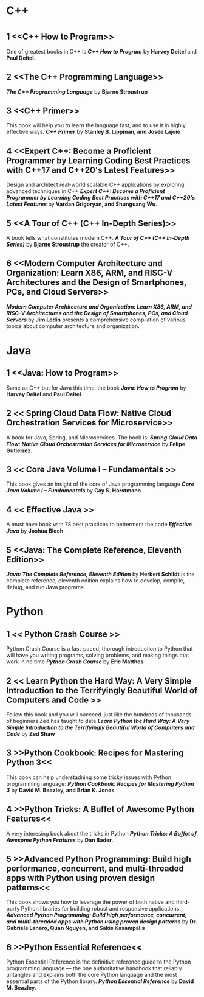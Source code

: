 # C++
# <p align="center">

## 1 <<C++ How to Program>>
One of greatest books in C++ is **_C++ How to Program_** by **Harvey Deitel** and **Paul Deitel**.

## 2 <<The C++ Programming Language>>
**_The C++ Programming Language_** by **Bjarne Stroustrup**

## 3 <<C++ Primer>>
This book will help you to learn the language fast, and to use it in highly effective ways. **_C++ Primer_** by **Stanley B. Lippman, and Josée Lajoie**

## 4 <<Expert C++: Become a Proficient Programmer by Learning Coding Best Practices with C++17 and C++20's Latest Features>>

Design and architect real-world scalable C++ applications by exploring advanced techniques in C++ **_Expert C++: Become a Proficient Programmer by Learning Coding Best Practices with C++17 and C++20's Latest Features_** by **Vardan Grigoryan, and Shunguang Wu**.

## 5 <<A Tour of C++ (C++ In-Depth Series)>>

A book tells what constitutes modern C++. **_A Tour of C++ (C++ In-Depth Series)_** by **Bjarne Stroustrup** the creator of C++.

## 6 <<Modern Computer Architecture and Organization: Learn X86, ARM, and RISC-V Architectures and the Design of Smartphones, PCs, and Cloud Servers>>

**_Modern Computer Architecture and Organization: Learn X86, ARM, and RISC-V Architectures and the Design of Smartphones, PCs, and Cloud Servers_** by **Jim Ledin** presents a comprehensive compilation of various topics about computer architecture and organization.

# Java
## 1 <<Java: How to Program>>
Same as C++ but for Java this time, the book **_Java: How to Program_** by **Harvey Deitel** and **Paul Deitel**.

## 2 << Spring Cloud Data Flow: Native Cloud Orchestration Services for Microservice>>
A book for Java, Spring, and Microservices. The book is: **_Spring Cloud Data Flow: Native Cloud Orchestration Services for Microservice_** by **Felipe Gutierrez**.

## 3 << Core Java Volume I – Fundamentals >>

This book gives an insight of the core of Java programming language **_Core Java Volume I – Fundamentals_** by **Cay S. Horstmann**

## 4 << Effective Java >>
A must have book with 78 best practices to betterment the code **_Effective Java_** by **Joshua Bloch**.

## 5 <<Java: The Complete Reference, Eleventh Edition>>
**_Java: The Complete Reference, Eleventh Edition_** by **Herbert Schildt** is the complete reference, eleventh edition explains how to develop, compile, debug, and run Java programs.


# Python 

## 1 << Python Crash Course >>
Python Crash Course is a fast-paced, thorough introduction to Python that will have you writing programs, solving problems, and making things that work in no time **_Python Crash Course_** by **Eric Matthes**

## 2 << Learn Python the Hard Way: A Very Simple Introduction to the Terrifyingly Beautiful World of Computers and Code >>

Follow this book and you will succeed-just like the hundreds of thousands of beginners Zed has taught to date **_Learn Python the Hard Way: A Very Simple Introduction to the Terrifyingly Beautiful World of Computers and Code_** by **Zed Shaw**

## 3 >>Python Cookbook: Recipes for Mastering Python 3<<
This book can help understadning some tricky issues with Python programming language: **_Python Cookbook: Recipes for Mastering Python 3_** by **David M. Beazley, and Brian K. Jones**

## 4 >>Python Tricks: A Buffet of Awesome Python Features<<
A very interesing book about the tricks in Python **_Python Tricks: A Buffet of Awesome Python Features_** by **Dan Bader**.

## 5 >>Advanced Python Programming: Build high performance, concurrent, and multi-threaded apps with Python using proven design patterns<<
This book shows you how to leverage the power of both native and third-party Python libraries for building robust and responsive applications. **_Advanced Python Programming: Build high performance, concurrent, and multi-threaded apps with Python using proven design patterns_** by **Dr. Gabriele Lanaro, Quan Nguyen, and Sakis Kasampalis**



## 6 >>Python Essential Reference<<
 Python Essential Reference is the definitive reference guide to the Python programming language — the one authoritative handbook that reliably untangles and explains both the core Python language and the most essential parts of the Python library. **_Python Essential Reference_** by **David M. Beazley**.
